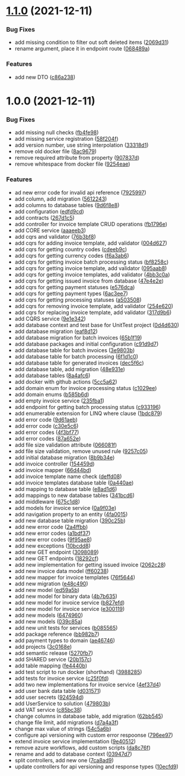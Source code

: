 # [1.1.0](https://github.com/TomaszKandula/InvoiceGenerator/compare/v1.0.0...v1.1.0) (2021-12-11)


### Bug Fixes

* add missing condition to filter out soft deleted items ([2069d31](https://github.com/TomaszKandula/InvoiceGenerator/commit/2069d3181789277430900345c92d7205a93a7579))
* rename argument, place it in endpoint route ([068489a](https://github.com/TomaszKandula/InvoiceGenerator/commit/068489aff22e9a85d65e8d233a7528f1c41feeec))


### Features

* add new DTO ([c86a238](https://github.com/TomaszKandula/InvoiceGenerator/commit/c86a238e14bf98d2ffe1cab9077596a4ff87b0b7))

# 1.0.0 (2021-12-11)


### Bug Fixes

* add missing null checks ([fb4fe98](https://github.com/TomaszKandula/InvoiceGenerator/commit/fb4fe98c06d3e4fe9fa273be9c210ee65c97ac58))
* add missing service registration ([58f204f](https://github.com/TomaszKandula/InvoiceGenerator/commit/58f204f86322f9255dab5ce1c10c17b250ed4546))
* add version number, use string interpolation ([33318d1](https://github.com/TomaszKandula/InvoiceGenerator/commit/33318d100ab7d86ceb56ef7ee0546b6071610654))
* remove old docker file ([8ac9679](https://github.com/TomaszKandula/InvoiceGenerator/commit/8ac9679b7d8b6c7a56b4c9fe08cf0971f88e9394))
* remove required attribute from property ([907837d](https://github.com/TomaszKandula/InvoiceGenerator/commit/907837dbaeff6901b834ecdda53baadbd9118478))
* remove whitespace from docker file ([9254eae](https://github.com/TomaszKandula/InvoiceGenerator/commit/9254eae61aff1af202f4b947978fecb433e20845))


### Features

* ad new error code for invalid api reference ([7925997](https://github.com/TomaszKandula/InvoiceGenerator/commit/792599748ead9552fa8d0403d8b517e783e7fa4e))
* add column, add migration ([5612243](https://github.com/TomaszKandula/InvoiceGenerator/commit/5612243780ed28c75407908d067cfa7819091ed0))
* add columns to database tables ([9d6f8e8](https://github.com/TomaszKandula/InvoiceGenerator/commit/9d6f8e81a92925f71457ac5f3d4486b64c518642))
* add configuration ([edfd9cd](https://github.com/TomaszKandula/InvoiceGenerator/commit/edfd9cd3a4eb04f647edd2b80de00fcab6483d0d))
* add contracts ([267d1c5](https://github.com/TomaszKandula/InvoiceGenerator/commit/267d1c56eb40ed55cd5c6977b90c6afbe4accad7))
* add controller for invoice template CRUD operations ([fb1796e](https://github.com/TomaszKandula/InvoiceGenerator/commit/fb1796ef7d7e49e614da86a7c90c99ea1de28f89))
* add CORE service ([aaaeeb3](https://github.com/TomaszKandula/InvoiceGenerator/commit/aaaeeb338d5bee78eb19f4d6cf180efdf53ff5aa))
* add cqrs and validator ([76b3bf8](https://github.com/TomaszKandula/InvoiceGenerator/commit/76b3bf8787e931bf899c186c75da5c7ec555ab7a))
* add cqrs for adding invoice template, add validator ([004d627](https://github.com/TomaszKandula/InvoiceGenerator/commit/004d627a8c03c0de98b2860bb3621d2b61e2e5cf))
* add cqrs for getting country codes ([cdeeb9c](https://github.com/TomaszKandula/InvoiceGenerator/commit/cdeeb9c54b1495118d218fd17200f897d6b0df01))
* add cqrs for getting currency codes ([f6a3ab6](https://github.com/TomaszKandula/InvoiceGenerator/commit/f6a3ab6a7478132d91a7ba8253267b8cd8491f82))
* add cqrs for getting invoice batch processing status ([bf8258c](https://github.com/TomaszKandula/InvoiceGenerator/commit/bf8258c9844e9d3690bf3e96c39fb705edad3346))
* add cqrs for getting invoice template, add validator ([095aab8](https://github.com/TomaszKandula/InvoiceGenerator/commit/095aab83186c873fe5c3d94af36921ca55719c62))
* add cqrs for getting invoice templates, add validator ([4bb3c0a](https://github.com/TomaszKandula/InvoiceGenerator/commit/4bb3c0ae0ef1b8480d2f7eb311ee45e4b9ba7e70))
* add cqrs for getting issued invoice from database ([47e4e2e](https://github.com/TomaszKandula/InvoiceGenerator/commit/47e4e2ea73e6088a56808cc37354e2660fee78d5))
* add cqrs for getting payment statuses ([e576dca](https://github.com/TomaszKandula/InvoiceGenerator/commit/e576dca73cfcdc8fa447d736769673b90e31c1e8))
* add cqrs for getting payment types ([6ac3ee7](https://github.com/TomaszKandula/InvoiceGenerator/commit/6ac3ee74f4b68113e27fd3551c7c48e41cf16de0))
* add cqrs for getting processing statuses ([a503508](https://github.com/TomaszKandula/InvoiceGenerator/commit/a5035086f4c5027fbd73dca721a1d24475091472))
* add cqrs for removing invoice template, add validator ([254e620](https://github.com/TomaszKandula/InvoiceGenerator/commit/254e62056db9dbf5bc9fe143229bab23fa2a050a))
* add cqrs for replacing invoice template, add validator ([317d9b6](https://github.com/TomaszKandula/InvoiceGenerator/commit/317d9b6db7fbdf7e5a3164521714dedd6a560553))
* add CQRS service ([9e1e342](https://github.com/TomaszKandula/InvoiceGenerator/commit/9e1e342d3ef2e70d9001f755047b041549ed76e6))
* add database context and test base for UnitTest project ([0d4d630](https://github.com/TomaszKandula/InvoiceGenerator/commit/0d4d6305e52fd1d52224fd04cf9428e6e7c65c43))
* add database migration ([eaf8d12](https://github.com/TomaszKandula/InvoiceGenerator/commit/eaf8d12838ae7a840b86b783d982520b9742c2c4))
* add database migration for batch invoices ([65b1f19](https://github.com/TomaszKandula/InvoiceGenerator/commit/65b1f195b0fedb18df1c06f8779307fdecce82a5))
* add database packages and initial configuration ([c91d9d7](https://github.com/TomaszKandula/InvoiceGenerator/commit/c91d9d7193cc9a18adf60e664ad17fb77b55e310))
* add database table for batch invoices ([3e9803b](https://github.com/TomaszKandula/InvoiceGenerator/commit/3e9803b7dab149dbbfe162b2f3e3b89f389af13a))
* add database table for batch processing ([6f1d1c0](https://github.com/TomaszKandula/InvoiceGenerator/commit/6f1d1c0213117a58d6e356bbac1f8ec116f00e01))
* add database table for generated invoices ([dec5f6c](https://github.com/TomaszKandula/InvoiceGenerator/commit/dec5f6c8a2853bb650dd2344d93ced3c97da294b))
* add database table, add migration ([48e931e](https://github.com/TomaszKandula/InvoiceGenerator/commit/48e931e1c443404dfa82fc5852e3be0c839c1e58))
* add database tables ([8a4afc6](https://github.com/TomaszKandula/InvoiceGenerator/commit/8a4afc6eacab9b903a429828ebc0cac10a91cc05))
* add docker with github actions ([5cc5a62](https://github.com/TomaszKandula/InvoiceGenerator/commit/5cc5a62155ad4ffa4fe400a9324d44e43e6a4ffd))
* add domain enum for invoice processing status ([c1029ee](https://github.com/TomaszKandula/InvoiceGenerator/commit/c1029ee3b1147f2a54fe5de5f28274c36d4ad6a0))
* add domain enums ([b585b6d](https://github.com/TomaszKandula/InvoiceGenerator/commit/b585b6d1793141fd4235df65b080ef072227040b))
* add empty invoice service ([235fba1](https://github.com/TomaszKandula/InvoiceGenerator/commit/235fba109d4694b463fa6e83c4519b796ddbe214))
* add endpoint for getting batch processing status ([c933196](https://github.com/TomaszKandula/InvoiceGenerator/commit/c93319672c82dddfd3e7dce1596a0b58925b8f32))
* add enumerable extension for LINQ where clause ([1bdc879](https://github.com/TomaszKandula/InvoiceGenerator/commit/1bdc879d7a2775d403613cca34fb8a2b32eee2a3))
* add error code ([9d61aeb](https://github.com/TomaszKandula/InvoiceGenerator/commit/9d61aeb2870f84f9643e0fc5bffab269074baeab))
* add error code ([c30e5c6](https://github.com/TomaszKandula/InvoiceGenerator/commit/c30e5c6bcb195f0b2c9170872891f000499ed712))
* add error codes ([4f3bf77](https://github.com/TomaszKandula/InvoiceGenerator/commit/4f3bf77f4d5c40ab5349ef07aad3066427658e69))
* add error codes ([87a652e](https://github.com/TomaszKandula/InvoiceGenerator/commit/87a652e9a225e8dc20d3874654d6f3a190657d8e))
* add file size validation attribute ([066081f](https://github.com/TomaszKandula/InvoiceGenerator/commit/066081fcc6922b75838135c692133b865539a75e))
* add file size validation, remove unused rule ([9257c05](https://github.com/TomaszKandula/InvoiceGenerator/commit/9257c055dfdc7209e0e1c4178fc793877c6510ae))
* add initial database migration ([8b9b34e](https://github.com/TomaszKandula/InvoiceGenerator/commit/8b9b34e0645dc4766dd4875ce125886e5b77e767))
* add invoice controller ([154459d](https://github.com/TomaszKandula/InvoiceGenerator/commit/154459d1fc88cc8ae92447aa066dc8d464dc59c4))
* add invoice mapper ([66d44bd](https://github.com/TomaszKandula/InvoiceGenerator/commit/66d44bd80877583984ec97a860c2033210e72920))
* add invoice template name check ([deffd08](https://github.com/TomaszKandula/InvoiceGenerator/commit/deffd08e73ca2224a8932068b01300fe84e53936))
* add invoice templates database table ([0a440ae](https://github.com/TomaszKandula/InvoiceGenerator/commit/0a440ae1c36e2d571a649f67a57f458036934577))
* add mapping to database table ([e8ad1d6](https://github.com/TomaszKandula/InvoiceGenerator/commit/e8ad1d6cb6fc4df53c969e3bdaf018cbd9848755))
* add mappings to new database tables ([341bcd6](https://github.com/TomaszKandula/InvoiceGenerator/commit/341bcd66410032cc4e3ed82e02d154d8ec4e8e0d))
* add middleware ([675c1d8](https://github.com/TomaszKandula/InvoiceGenerator/commit/675c1d83494fd74ffa8f35d68a25c10e40c9c5eb))
* add models for invoice service ([0a9f03e](https://github.com/TomaszKandula/InvoiceGenerator/commit/0a9f03e152b8eea0e2ed929dbe2434f73d6af3b7))
* add navigation property to an entity ([4fa0015](https://github.com/TomaszKandula/InvoiceGenerator/commit/4fa00157b82bf37e51acd8158f8d98683c722cac))
* add new database table migration ([390c25b](https://github.com/TomaszKandula/InvoiceGenerator/commit/390c25bb9a6d33899bcd5675813fb87e9479535a))
* add new error code ([2a4ffbb](https://github.com/TomaszKandula/InvoiceGenerator/commit/2a4ffbbc7586ed611d63e3cde6238e6dfd910426))
* add new error codes ([a1bdf37](https://github.com/TomaszKandula/InvoiceGenerator/commit/a1bdf3799803442accb1be6150e293350110253a))
* add new error codes ([9f95ae8](https://github.com/TomaszKandula/InvoiceGenerator/commit/9f95ae8aad258a5760812370bf7947747dc04902))
* add new exceptions ([10bcdd8](https://github.com/TomaszKandula/InvoiceGenerator/commit/10bcdd848f188cb8874c9d87d3ccda9c245664b5))
* add new GET endpoint ([3098089](https://github.com/TomaszKandula/InvoiceGenerator/commit/309808966970fae4cbfb2b2d107c581f18c69ecf))
* add new GET endpoints ([18292cf](https://github.com/TomaszKandula/InvoiceGenerator/commit/18292cfe5bf79430c1e88fa4b4a214823c593131))
* add new implementation for getting issued invoice ([2062c28](https://github.com/TomaszKandula/InvoiceGenerator/commit/2062c28ef55294ef8c0fa181b1aa63a867906508))
* add new invoice data model ([ff60238](https://github.com/TomaszKandula/InvoiceGenerator/commit/ff602381340683e6fa7f3c163bd989327c3e28b2))
* add new mapper for invoice templates ([76f5644](https://github.com/TomaszKandula/InvoiceGenerator/commit/76f56443d8bfcb76ed1fe392d53a30f990756926))
* add new migration ([e48c490](https://github.com/TomaszKandula/InvoiceGenerator/commit/e48c490f242b752d9dfc50d08a68ddb69d111a2a))
* add new model ([ed59a5b](https://github.com/TomaszKandula/InvoiceGenerator/commit/ed59a5bf2bcf4cf596c800e6aadf5de23d220633))
* add new model for binary data ([4b7b635](https://github.com/TomaszKandula/InvoiceGenerator/commit/4b7b635faa428af4aaa45ea2c5bf09ea8fbda42a))
* add new model for invoice service ([b827efd](https://github.com/TomaszKandula/InvoiceGenerator/commit/b827efd7d595d5174ec23d3d63681e6a20503c68))
* add new model for invoice service ([e300119](https://github.com/TomaszKandula/InvoiceGenerator/commit/e3001192c513d0610c610726129d0d278dd5abe0))
* add new models ([6474960](https://github.com/TomaszKandula/InvoiceGenerator/commit/6474960a0e948389d136614b829c6f923d84f5fe))
* add new models ([039c85a](https://github.com/TomaszKandula/InvoiceGenerator/commit/039c85aa476099119055c6942f8e7eff8a86c569))
* add new unit tests for services ([b085565](https://github.com/TomaszKandula/InvoiceGenerator/commit/b085565f1f93db595dcb91fb707b0fc4e08b5ef8))
* add package reference ([bb982b7](https://github.com/TomaszKandula/InvoiceGenerator/commit/bb982b783e7041bd181df260b8882e8914c5b35d))
* add payment types to domain ([ae46746](https://github.com/TomaszKandula/InvoiceGenerator/commit/ae4674619261e30c8b87f0911a5d4bd5f150d0d6))
* add projects ([3c0168e](https://github.com/TomaszKandula/InvoiceGenerator/commit/3c0168ed7f8b3d4797bbf2419bf48b2f31b6b804))
* add semantic release ([5270fb7](https://github.com/TomaszKandula/InvoiceGenerator/commit/5270fb719fc92e1b7307d9041dac289307328a6b))
* add SHARED service ([20b157c](https://github.com/TomaszKandula/InvoiceGenerator/commit/20b157c098b8e611caca34635ecbd0e781bb7715))
* add table mapping ([fe4440b](https://github.com/TomaszKandula/InvoiceGenerator/commit/fe4440b3f5f9ab398978ae7149a4b962d371cc66))
* add test script to run docker (shorthand) ([3988285](https://github.com/TomaszKandula/InvoiceGenerator/commit/3988285f6e902801012fb48a8ec9738202e3fd4d))
* add tests for invoice service ([c25f0fd](https://github.com/TomaszKandula/InvoiceGenerator/commit/c25f0fddecc5b008ea9230d7e09c7eeafa7d8397))
* add two new implementations for invoice service ([4ef37d4](https://github.com/TomaszKandula/InvoiceGenerator/commit/4ef37d46a766115eadde9952eed8495433abb1f9))
* add user bank data table ([d031571](https://github.com/TomaszKandula/InvoiceGenerator/commit/d031571a587431e0c313148199bcf8bfd475a02f))
* add user secrets ([924594d](https://github.com/TomaszKandula/InvoiceGenerator/commit/924594deb515b2615305b8fa5b1625ab463d1110))
* add UserService to solution ([479803b](https://github.com/TomaszKandula/InvoiceGenerator/commit/479803b0ed76a3399210633a34d43fc7578e36b2))
* add VAT service ([c85bc38](https://github.com/TomaszKandula/InvoiceGenerator/commit/c85bc383feaccfc6161b4697ff0e0caf2a688b0c))
* change columns in database table, add migration ([62bb545](https://github.com/TomaszKandula/InvoiceGenerator/commit/62bb545c507ab76b82a57f8cbec599742ac27313))
* change file limit, add migrations ([d7a4a3f](https://github.com/TomaszKandula/InvoiceGenerator/commit/d7a4a3fe9e30b65403f436907ae819901fa13892))
* change max value of strings ([54c5a6b](https://github.com/TomaszKandula/InvoiceGenerator/commit/54c5a6bf058e6b31b0c927af1936c5f59b6780b7))
* configure api versioning with custom error respoonse ([796ee97](https://github.com/TomaszKandula/InvoiceGenerator/commit/796ee977742bebc1dcb6eb51f86c554ecd226173))
* extend invoice service implementation ([9e40512](https://github.com/TomaszKandula/InvoiceGenerator/commit/9e40512ada3a2122fdf183a91888f710b9405021))
* remove azure workflows, add custom scripts ([da8c76f](https://github.com/TomaszKandula/InvoiceGenerator/commit/da8c76fa7ba8a23cc50f4e32ac96b9667fb99ffd))
* rename and add to database context ([03947d7](https://github.com/TomaszKandula/InvoiceGenerator/commit/03947d76db04c8ea3db085b662353850e87cb947))
* split controllers, add new one ([7ca8ad9](https://github.com/TomaszKandula/InvoiceGenerator/commit/7ca8ad914d063c855621a97f217dbbff5ebdce83))
* update controllers for api versioning and response types ([10ecfd9](https://github.com/TomaszKandula/InvoiceGenerator/commit/10ecfd9a069f896d37c8ce7fdb49a8e44aa97884))
